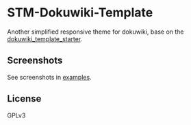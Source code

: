 # STM-Dokuwiki-Template

Another simplified responsive theme for dokuwiki, base on the [dokuwiki_template_starter](https://github.com/selfthinker/dokuwiki_template_starter).

## Screenshots
See screenshots in [examples](examples/).

## License
GPLv3
